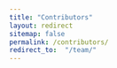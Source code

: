 ```yaml
---
title: "Contributors"
layout: redirect
sitemap: false
permalink: /contributors/
redirect_to:  "/team/"
---
```


